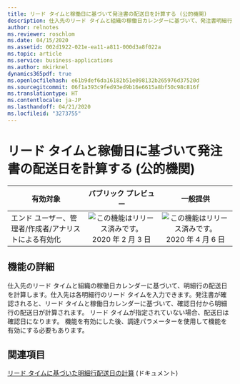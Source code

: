 ```yaml
---
title: リード タイムと稼働日に基づいて発注書の配送日を計算する (公的機関)
description: 仕入先のリード タイムと組織の稼働日カレンダーに基づいて、発注書明細行の配送日を計算します。 この機能は公的機関の構成にのみ適用されます。
author: relnotes
ms.reviewer: roschlom
ms.date: 04/15/2020
ms.assetid: 002d1922-021e-ea11-a811-000d3a8f022a
ms.topic: article
ms.service: business-applications
ms.author: mkirknel
dynamics365pdf: true
ms.openlocfilehash: e61b9def6da16182b51e098132b265976d37520d
ms.sourcegitcommit: 06f1a393c9fed93ed9b16e6615a8bf50c98c816f
ms.translationtype: HT
ms.contentlocale: ja-JP
ms.lasthandoff: 04/21/2020
ms.locfileid: "3273755"
---
```

# <a name="calculate-po-delivery-date-based-on-lead-times-and-working-days-public-sector"></a>リード タイムと稼働日に基づいて発注書の配送日を計算する (公的機関)


| 有効対象    |  パブリック プレビュー | 一般提供 | 
| ---------- | :----------: |:----------: |
|エンド ユーザー、管理者/作成者/アナリストによる有効化|![この機能はリリース済みです。](/dynamics365-release-plan/media/green-checkmark.png "この機能はリリース済みです。") 2020 年 2 月 3 日| ![この機能はリリース済みです。](/dynamics365-release-plan/media/green-checkmark.png "この機能はリリース済みです。") 2020 年 4 月 6 日|






## <a name="feature-details"></a>機能の詳細
<!--feature detail start -->
仕入先のリード タイムと組織の稼働日カレンダーに基づいて、明細行の配送日を計算します。仕入先は各明細行のリード タイムを入力できます。発注書が確認されると、リード タイムと稼働日カレンダーに基づいて、確認日付から明細行の配送日が計算されます。 リード タイムが指定されていない場合、配送日は確認日になります。 機能を有効にした後、調達パラメーターを使用して機能を有効にする必要もあります。
<!--feature detail end -->










## <a name="see-also"></a>関連項目

<!--docs start-->
[リード タイムに基づいた明細行配送日の計算](https://docs.microsoft.com/dynamics365/finance/public-sector/po-delivery-date) (ドキュメント)
<!--docs end-->
